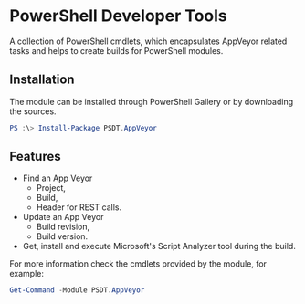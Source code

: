 # PowerShell Developer Tools

A collection of PowerShell cmdlets, which encapsulates AppVeyor related tasks and helps to create builds for PowerShell modules.

## Installation

The module can be installed through PowerShell Gallery or by downloading the sources.

```powershell
PS :\> Install-Package PSDT.AppVeyor
```

## Features

- Find an App Veyor
  - Project,
  - Build,
  - Header for REST calls.
- Update an App Veyor
  - Build revision,
  - Build version.
- Get, install and execute Microsoft's Script Analyzer tool during the build.

For more information check the cmdlets provided by the module, for example:

```powershell
Get-Command -Module PSDT.AppVeyor
```